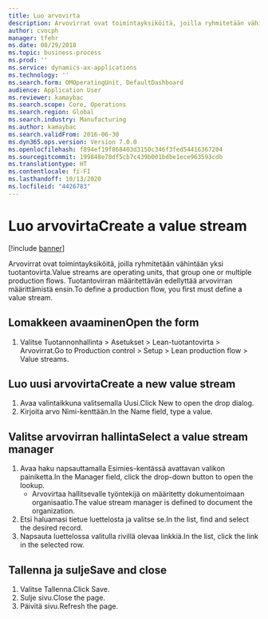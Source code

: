 ```yaml
---
title: Luo arvovirta
description: Arvovirrat ovat toimintayksiköitä, joilla ryhmitetään vähintään yksi tuotantovirta.
author: cvocph
manager: tfehr
ms.date: 08/29/2018
ms.topic: business-process
ms.prod: ''
ms.service: dynamics-ax-applications
ms.technology: ''
ms.search.form: OMOperatingUnit, DefaultDashboard
audience: Application User
ms.reviewer: kamaybac
ms.search.scope: Core, Operations
ms.search.region: Global
ms.search.industry: Manufacturing
ms.author: kamaybac
ms.search.validFrom: 2016-06-30
ms.dyn365.ops.version: Version 7.0.0
ms.openlocfilehash: f894ef19f868403d3150c346f3fed54416367204
ms.sourcegitcommit: 199848e78df5cb7c439b001bdbe1ece963593cdb
ms.translationtype: HT
ms.contentlocale: fi-FI
ms.lasthandoff: 10/13/2020
ms.locfileid: "4426783"
---
```

# <a name="create-a-value-stream"></a><span data-ttu-id="a8702-103">Luo arvovirta</span><span class="sxs-lookup"><span data-stu-id="a8702-103">Create a value stream</span></span>

[!include [banner](../../includes/banner.md)]

<span data-ttu-id="a8702-104">Arvovirrat ovat toimintayksiköitä, joilla ryhmitetään vähintään yksi tuotantovirta.</span><span class="sxs-lookup"><span data-stu-id="a8702-104">Value streams are operating units, that group one or multiple production flows.</span></span> <span data-ttu-id="a8702-105">Tuotantovirran määritettävän edellyttää arvovirran määrittämistä ensin.</span><span class="sxs-lookup"><span data-stu-id="a8702-105">To define a production flow, you first must define a value stream.</span></span>


## <a name="open-the-form"></a><span data-ttu-id="a8702-106">Lomakkeen avaaminen</span><span class="sxs-lookup"><span data-stu-id="a8702-106">Open the form</span></span>
1. <span data-ttu-id="a8702-107">Valitse Tuotannonhallinta > Asetukset > Lean-tuotantovirta > Arvovirrat.</span><span class="sxs-lookup"><span data-stu-id="a8702-107">Go to Production control > Setup > Lean production flow > Value streams.</span></span>

## <a name="create-a-new-value-stream"></a><span data-ttu-id="a8702-108">Luo uusi arvovirta</span><span class="sxs-lookup"><span data-stu-id="a8702-108">Create a new value stream</span></span>
1. <span data-ttu-id="a8702-109">Avaa valintaikkuna valitsemalla Uusi.</span><span class="sxs-lookup"><span data-stu-id="a8702-109">Click New to open the drop dialog.</span></span>
2. <span data-ttu-id="a8702-110">Kirjoita arvo Nimi-kenttään.</span><span class="sxs-lookup"><span data-stu-id="a8702-110">In the Name field, type a value.</span></span>

## <a name="select-a-value-stream-manager"></a><span data-ttu-id="a8702-111">Valitse arvovirran hallinta</span><span class="sxs-lookup"><span data-stu-id="a8702-111">Select a value stream manager</span></span>
1. <span data-ttu-id="a8702-112">Avaa haku napsauttamalla Esimies-kentässä avattavan valikon painiketta.</span><span class="sxs-lookup"><span data-stu-id="a8702-112">In the Manager field, click the drop-down button to open the lookup.</span></span>
    * <span data-ttu-id="a8702-113">Arvovirtaa hallitsevalle työntekijä on määritetty dokumentoimaan organisaatio.</span><span class="sxs-lookup"><span data-stu-id="a8702-113">The value stream manager is defined to document the organization.</span></span>  
2. <span data-ttu-id="a8702-114">Etsi haluamasi tietue luettelosta ja valitse se.</span><span class="sxs-lookup"><span data-stu-id="a8702-114">In the list, find and select the desired record.</span></span>
3. <span data-ttu-id="a8702-115">Napsauta luettelossa valitulla rivillä olevaa linkkiä.</span><span class="sxs-lookup"><span data-stu-id="a8702-115">In the list, click the link in the selected row.</span></span>

## <a name="save-and-close"></a><span data-ttu-id="a8702-116">Tallenna ja sulje</span><span class="sxs-lookup"><span data-stu-id="a8702-116">Save and close</span></span>
1. <span data-ttu-id="a8702-117">Valitse Tallenna.</span><span class="sxs-lookup"><span data-stu-id="a8702-117">Click Save.</span></span>
2. <span data-ttu-id="a8702-118">Sulje sivu.</span><span class="sxs-lookup"><span data-stu-id="a8702-118">Close the page.</span></span>
3. <span data-ttu-id="a8702-119">Päivitä sivu.</span><span class="sxs-lookup"><span data-stu-id="a8702-119">Refresh the page.</span></span>

